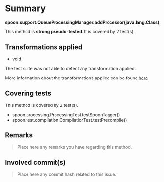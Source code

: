 # Summary
**spoon.support.QueueProcessingManager.addProcessor(java.lang.Class)**

This method is **strong pseudo-tested**.
It is covered by 2 test(s). 


## Transformations applied

- void


The test suite was not able to detect any transformation applied.

More information about the transformations applied can be found [here](https://github.com/STAMP-project/pitest-descartes)

## Covering tests
This method is covered by 2 test(s).
* spoon.processing.ProcessingTest.testSpoonTagger()
* spoon.test.compilation.CompilationTest.testPrecompile()


## Remarks
> Place here any remarks you have regarding this method.

## Involved commit(s)

> Place here any commit hash related to this issue.
